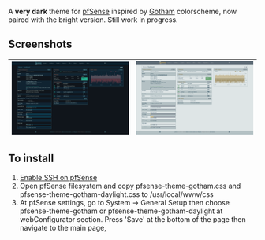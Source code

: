 A **very dark** theme for [pfSense](https://github.com/pfsense/pfsense) inspired
by [Gotham](https://github.com/whatyouhide/gotham-contrib) colorscheme, now paired with the bright version. Still work
in progress.

## Screenshots

| ![dark](screenshot.png) | ![daylight](screenshot_dl.png) |
|:-----------------------:|:------------------------------:|

## To install

1. [Enable SSH on pfSense](https://docs.netgate.com/pfsense/en/latest/recipes/ssh-access.html)
2. Open pfSense filesystem and copy pfsense-theme-gotham.css and pfsense-theme-gotham-daylight.css to /usr/local/www/css
3. At pfSense settings, go to System -> General Setup then choose pfsense-theme-gotham or pfsense-theme-gotham-daylight
   at webConfigurator section. Press 'Save' at the bottom of the page then navigate to the main page,